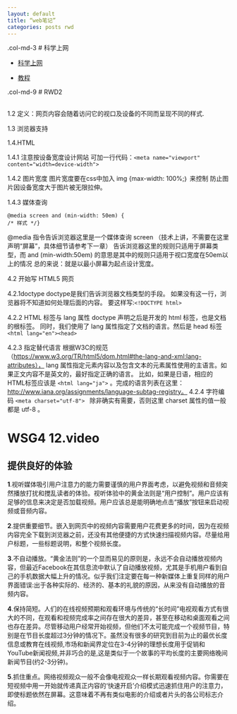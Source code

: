 ```yaml
---
layout: default 
title: “web笔记” 
categories: posts rwd
---
```


<div class="row" markdown="1">




<div class="col-md-3" markdown="1">.col-md-3
# 科学上网


- [科学上网](https://github.com/getlantern/lantern/releases/tag/latest)

- [教程](https://waylau.com/about-vpngate/)
</div >
<div class="col-md-9" markdown="1" >.col-md-9
# RWD2

 ## 
 

1.2 定义：网页内容会随着访问它的视口及设备的不同而呈现不同的样式.

1.3 浏览器支持

1.4.HTML

1.4.1 注意按设备宽度设计网站 可加一行代码：```<meta name="viewport" content="width=device-width">```

1.4.2 图片宽度 
图片宽度要在css中加入
img {max-width: 100%;｝
来控制 防止图片因设备宽度大于图片被无限拉伸。

1.4.3 媒体查询
```
@media screen and (min-width: 50em) {
/* 样式 */} 
```
@media 指令告诉浏览器这里是一个媒体查询  screen
（技术上讲，不需要在这里声明“屏幕”，具体细节请参考下一章）
告诉浏览器这里的规则只适用于屏幕类型，而 and (min-width:50em)
的意思是其中的规则只适用于视口宽度在50em以上的情况
总的来说：就是以最小屏幕为起点设计宽度。

4.2 开始写 HTML5 网页

4.2.1doctype
doctype是我们告诉浏览器文档类型的手段。
如果没有这一行，浏览器将不知道如何处理后面的内容。
要这样写:```<!DOCTYPE html>```

4.2.2 HTML 标签与 lang 属性
doctype 声明之后是开发的 html 标签，也是文档的根标签。
同时，我们使用了 lang 属性指定了文档的语言。然后是 head 标签
```<html lang="en"><head>```

4.2.3 指定替代语言
根据W3C的规范
（https://www.w3.org/TR/html5/dom.html#the-lang-and-xml:lang-attributes），
lang 属性指定元素内容以及包含文本的元素属性使用的主语言。如果正文内容不是英文的，最好指定正确的语言。
比如，如果是日语，相应的HTML标签应该是 ```<html lang="ja">``` 。完成的语言列表在这里：http://www.iana.org/assignments/language-subtag-registry。
4.2.4 字符编码
```<meta charset="utf-8"> ```
除非确实有需要，否则这里 charset 属性的值一般都是 utf-8 。

# WSG4 12.video
## 提供良好的体验

**1**.视听媒体吸引用户注意力的能力需要谨慎的用户界面考虑，以避免视频和音频突然播放打扰和搅乱读者的体验。视听体验中的黄金法则是“用户控制”。用户应该有足够的信息来决定是否加载视频。用户应该总是能明确地点击“播放”按钮来启动视频或音频内容。

**2**.提供重要细节。嵌入到网页中的视频内容需要用户花费更多的时间，因为在视频内容完全下载到浏览器之前，还没有其他便捷的方式快速扫描视频内容。尽量给用户标题，一些标题说明，和整个视频长度。

**3**.不自动播放。“黄金法则”的一个显而易见的原则是，永远不会自动播放视频内容，但最近Facebook在其信息流中默认了自动播放视频，尤其是手机用户看到自己的手机数据大幅上升的情况。似乎我们注定要在每一种新媒体上重复同样的用户界面错误:出于各种实际的、经济的、基本的礼貌的原因，从来没有自动播放的音频内容。

**4**.保持简短。人们的在线视频预期和观看环境与传统的“长时间”电视观看方式有很大的不同，在观看和视频完成率之间存在很大的差异，甚至在移动和桌面观看之间也存在差异。尽管移动用户经常开始视频，但他们不太可能完成一个视频节目，特别是在节目长度超过3分钟的情况下。虽然没有很多的研究到目前为止的最优长度信息或教育在线视频,市场和新闻界定位在3-4分钟的理想长度用于促销和YouTube新闻视频,并非巧合的是,这是类似于一个故事的平均长度的主要网络晚间新闻节目(约2-3分钟)。

**5**.抓住重点。网络视频观众一般不会像电视观众一样长期观看视频内容。你需要在短视频中用一开始就传递真正内容的‘快速开启’介绍模式迅速抓住用户的注意力，即使标题依然在屏幕。这意味着不再有类似电影的介绍或者片头的各公司标志介绍。
</div>
</div>





